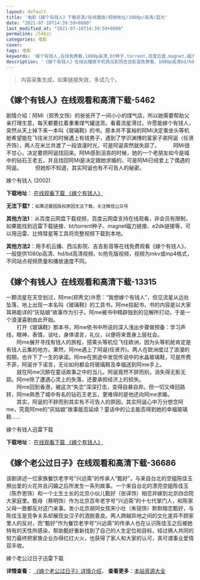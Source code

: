 ```yaml
---
layout: default
title: '电影《嫁个有钱人》下载资源/在线播放/视频地址/1080p/高清/蓝光'
date: "2021-07-10T14:39:59+0800"
last_modified_at: "2021-07-10T14:39:59+0800"
permalink: /5462/
categories: 电影
cover:
tags: 电影
keywords: '嫁个有钱人,在线免费看,1080p高清,bt种子,torrent,百度云盘,magnet,磁力链,迅雷下载资源'
description: '《嫁个有钱人》在线云播放手机西瓜影院吉吉影音免费看，1080p高清bd/hd未删减完整版和tc抢先枪版，mkv/mp4格式，附带bt/torrent种子、magnet/磁力链、百度云盘、网盘资源迅雷下载链接'
---
```


>内容采集生成，如果链接失效，多试几个。


## 《嫁个有钱人》在线观看和高清下载-5462

剧情介绍：阿Mi（郑秀文饰）的爸爸开了一间小小的煤气店，所以她需要帮助父亲打理生意，每天都要扛着重重煤气罐送货。看着流星滑过，许愿能嫁个有钱人，突然从天上掉下来一本叫《玻璃鞋》的书。原本并不富裕的阿Mi决定乘坐头等机舱希望能在飞往米兰的时候遇上有钱男子，遇到了学识渊博的富家子弟阿诞（任贤齐饰），两人在米兰共渡了一段浪漫时光，可是阿诞突然就失踪了。  　　阿Mi很不甘心，决定要把阿诞找回来。阿Mi感到沮丧的时候，她的一个老朋友如今是城中的钻石王老五，并且找回阿Mi是决定跟她求婚的，可是阿Mi已经爱上了偶遇的阿诞。  　　但她却不知道，其实阿诞也有不可告人的秘密。


嫁个有钱人 (2002)

**下载地址**： [在线观看下载 《嫁个有钱人》](https://www.btbtdy.me/btdy/dy5440.html) 


**无法下载?**：`如果迅雷因版权原因无法下载，关注微信公众号 `

**其他方法1**：从百度云网盘下载视频，百度云网盘支持在线观看，非会员有限制，如果能找到迅雷下载链接、bt/torrent种子、magnet磁力链接、e2dk链接等，可以用迅雷、比特彗星等工具将完整视频下载到本地。

**其他方法2**：用手机云播、西瓜影院、吉吉影音等在线免费观看《嫁个有钱人》，一般提供1080p高清、hd/bd高清视频、tc抢先版视频，视频为mkv或mp4格式，不同站点视频质量和播放速度不同。


## 《嫁个有钱人》在线观看和高清下载-13315

一颗流星在天空划过，阿me(郑秀文)许愿：&ldquo;我想嫁个有钱人&rdquo;，但见流星从远处坠落，地上出现一本名叫《玻璃鞋》的工具书。阿me拾起书，书的内容是以大家耳熟能详的&ldquo;灰姑娘&rdquo;故事作为引子。阿me被书中精辟独到的见解所打动，于是一个浪漫喜剧由此开始。<br />　　打开《玻璃鞋》那本书，阿me依书中所说的深入浅出步骤做预备：学习声线，眼神，表情，谈吐，身体语言，礼仪，以便将来晋身上层社会。<br />　　阿me展开寻找有钱人的旅程，搭乘头等机位飞往欧洲，因为头等机舱肯定是有钱人云集的地方。果然，阿me遇上了阿诞(任贤齐)。两人在欧洲度过了浪漫的假期，也许下了一生的承诺。阿me在旅途中发现传说中的水晶玻璃鞋，可是所费不菲，阿诞许下诺言，无论如何都会将玻璃鞋及幸福送到阿me手上。<br />　　就在阿me沉醉在童话故事之中的当儿，阿诞竟然不辞而别，消失得无影无踪。阿me除了遭遇心灵上的失落，还要承担经济上的损失。<br />　　阿me回到香港，被这次“失恋”深深打击，变得自暴自弃。但一切又峰回路转，阿me熟悉了城中有名的钻石王老五，更难得的是他还向阿me求婚。<br />　　其实，阿诞的不辞而别其实有不可告人的原因，其实阿诞心中万分想念阿me，究竟阿me的&ldquo;灰姑娘&rdquo;故事能否延续？童话中的公主能否得到她的幸福玻璃鞋……


嫁个有钱人迅雷下载

**下载地址**： [在线观看下载 《嫁个有钱人》](https://www.993dy.com//vod-detail-id-19919.html) 


## 《嫁个老公过日子》在线观看和高清下载-36686

该剧讲述一位家族餐饮老字号“兴远斋”的传承人“甄好”，与来自台北的空姐陈佳玉擦出爱的火花并且闪婚之后所发生一系列故事。一个来自台北的漂亮空姐陈佳玉（陈乔恩饰）和一个土生土长的北京小伙儿甄好（张译饰）相恋并嫁到北京四合院大家庭里。甄母（蔡明饰）作为北京百年老字号“兴远斋”的十七代掌门人，和陈家父母一致都反对这门亲事。发小北京胡同女孩宋小壮（朱锐饰）默默暗恋甄好，与陈佳玉是竞争关系却展现女汉子的洒脱善良。两人跨越异地之间的文化差异不顾家里人的反对，而“甄好”作为餐饮老字号“兴远斋”的传承人也在认识陈佳玉之后被她特有的天性所感染，帮助甄好重新找到了自己的人生定位和目标，经过俩人共同的努力最终把家族企业办得红红火火，也获得了家人和大家的认可，真可谓事业爱情双丰收。


嫁个老公过日子迅雷下载

**详情查看**： [《嫁个老公过日子》详情介绍](/movie/36686/)， **查看更多**：[本站资源大全](/movie/t/all/)

